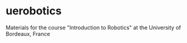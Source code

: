 uerobotics
==========

Materials for the course "Introduction to Robotics" at the University of Bordeaux, France 
